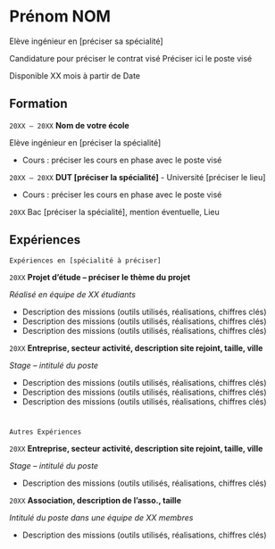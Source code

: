 # Prénom NOM
Elève ingénieur en [préciser sa spécialité]

Candidature pour préciser le contrat visé
Préciser ici le poste visé

Disponible XX mois à partir de Date

## Formation 

`20XX – 20XX`
**Nom de votre école**

Elève ingénieur en [préciser la spécialité]
* Cours : préciser les cours en phase avec le poste visé

`20XX – 20XX`
**DUT [préciser la spécialité]** - Université [préciser le lieu]
* Cours : préciser les cours en phase avec le poste visé

`20XX`
Bac [préciser la spécialité], mention éventuelle, Lieu

## Expériences

    Expériences en [spécialité à préciser]

`20XX` **Projet d’étude – préciser le thème du projet**

_Réalisé en équipe de XX étudiants_
* Description des missions (outils utilisés, réalisations, chiffres clés)
* Description des missions (outils utilisés, réalisations, chiffres clés)
* Description des missions (outils utilisés, réalisations, chiffres clés)


`20XX` **Entreprise, secteur activité, description site rejoint, taille, ville**

_Stage – intitulé du poste_
* Description des missions (outils utilisés, réalisations, chiffres clés)
* Description des missions (outils utilisés, réalisations, chiffres clés)
* Description des missions (outils utilisés, réalisations, chiffres clés)

#
    Autres Expériences

`20XX` **Entreprise, secteur activité, description site rejoint, taille, ville**

_Stage – intitulé du poste_
* Description des missions (outils utilisés, réalisations, chiffres clés)


`20XX` **Association, description de l’asso., taille**

_Intitulé du poste dans une équipe de XX membres_
* Description des missions (outils utilisés, réalisations, chiffres clés)
